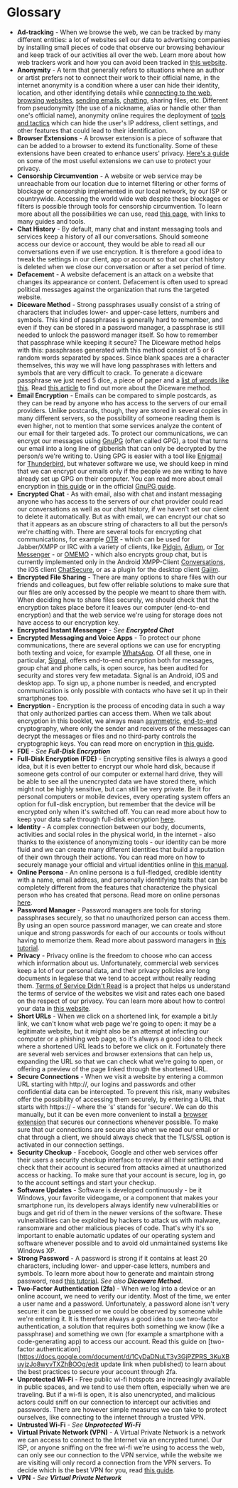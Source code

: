 Glossary
========

- **Ad-tracking** - When we browse the web, we can be tracked by many different
  entities: a lot of websites sell our data to advertising companies by
  installing small pieces of code that observe our browsing behaviour and keep
  track of our activities all over the web. Learn more about how web trackers
  work and how you can avoid been tracked in [this
  website](https://myshadow.org/browser-tracking).
- **Anonymity** - A term that generally refers to situations where an author or
  artist prefers not to connect their work to their official name, in the
  internet anonymity is a condition where a user can hide their identity,
  location, and other identifying details while [connecting to the
  web](https://hygiene.digitalpublicsquare.com/I_want_to_be_anonymous_connecting_to_the_web/),
  [browsing
  websites](https://hygiene.digitalpublicsquare.com/I_want_to_be_anonymous_when_browsing_the_web/),
  [sending
  emails](https://hygiene.digitalpublicsquare.com/I_want_to_send_an_anonymous_email/),
  [chatting](https://hygiene.digitalpublicsquare.com/Id_like_to_have_an_anonymous_conversation/),
  sharing files, etc. Different from pseudonymity (the use of a nickname, alias
  or handle other than one's official name), anonymity online requires the
  deployment of [tools and
  tactics](https://hygiene.digitalpublicsquare.com/Identity_or_Location/) which
  can hide the user's IP address, client settings, and other features that could
  lead to their identification.
- **Browser Extensions** - A browser extension is a piece of software that can
  be added to a browser to extend its functionality. Some of these extensions
  have been created to enhance users' privacy. [Here's a
  guide](https://myshadow.org/prevent-online-tracking) on some of the most
  useful extensions we can use to protect your privacy.
- **Censorship Circumvention** - A website or web service may be unreachable
  from our location due to internet filtering or other forms of blockage or
  censorship implemented in our local network, by our ISP or countrywide.
  Accessing the world wide web despite these blockages or filters is possible
  through tools for censorship circumvention. To learn more about all the
  possibilities we can use, read [this
  page](https://hygiene.digitalpublicsquare.com/I_want_to_learn_about_circumventing_Internet_censorship),
  with links to many guides and tools.
- **Chat History** - By default, many chat and instant messaging tools and
  services keep a history of all our conversations. Should someone access our
  device or account, they would be able to read all our conversations even if we
  use encryption. It is therefore a good idea to tweak the settings in our
  client, app or account so that our chat history is deleted when we close our
  conversation or after a set period of time.
- **Defacement** - A website defacement is an attack on a website that changes
  its appearance or content. Defacement is often used to spread political
  messages against the organization that runs the targeted website.
- **Diceware Method** - Strong passphrases usually consist of a string of
  characters that includes lower- and upper-case letters, numbers and symbols.
  This kind of passphrases is generally hard to remember, and even if they can
  be stored in a password manager, a passphrase is still needed to unlock the
  password manager itself. So how to remember that passphrase while keeping it
  secure? The Diceware method helps with this: passphrases generated with this
  method consist of 5 or 6 random words separated by spaces. Since blank spaces
  are a character themselves, this way we will have long passphrases with
  letters and symbols that are very difficult to crack. To generate a diceware
  passphrase we just need 5 dice, a piece of paper and a [list of words like
  this](http://world.std.com/~reinhold/dicewarewordlist.pdf). Read [this
  article](https://theintercept.com/2015/03/26/passphrases-can-memorize-attackers-cant-guess/)
  to find out more about the Diceware method.
- **Email Encryption** - Emails can be compared to simple postcards, as they can
  be read by anyone who has access to the servers of our email providers.
  Unlike postcards, though, they are stored in several copies in many different
  servers, so the possibility of someone reading them is even higher, not to
  mention that some services analyze the content of our email for their targeted
  ads. To protect our communications, we can encrypt our messages using
  [GnuPG](https://gnupg.org/) (often called GPG), a tool that turns our email
  into a long line of gibberish that can only be decrypted by the person/s we're
  writing to. Using GPG is easier with a tool like
  [Enigmail](https://www.enigmail.net) for
  [Thunderbird](https://www.mozilla.org/en-US/thunderbird/), but whatever
  software we use, we should keep in mind that we can encrypt our emails only if
  the people we are writing to have already set up GPG on their computer. You
  can read more about email encryption in [this
  guide](https://securityinabox.org/en/guide/secure-communication/#encrypting-and-authenticating-individual-messages)
  or in the official [GnuPG guide](https://gnupg.org/gph/en/manual.html).
- **Encrypted Chat** - As with email, also with chat and instant messaging
  anyone who has access to the servers of our chat provider could read our
  conversations as well as our chat history, if we haven't set our client to
  delete it automatically. But as with email, we can encrypt our chat so that it
  appears as an obscure string of characters to all but the person/s we're
  chatting with. There are several tools for encrypting chat communications, for
  example
  [OTR](https://securityinabox.org/en/guide/secure-communication/#securing-your-instant-messaging-software) -
  which can be used for Jabber/XMPP or IRC with a variety of clients, like
  [Pidgin](https://pidgin.im/), [Adium](https://adium.im/),  or [Tor
  Messenger](https://blog.torproject.org/blog/tor-messenger-beta-chat-over-tor-easily) -
  or [OMEMO](https://conversations.im/omemo/) - which  also encrypts group chat,
  but is currently implemented only in the Android XMPP-Client
  [Conversations](https://conversations.im/), the iOS client
  [ChatSecure](https://chatsecure.org/), or as a plugin for the desktop client
  [Gajim](https://gajim.org/).
- **Encrypted File Sharing** - There are many options to share files with
  our friends and colleagues, but few offer reliable solutions to make sure that
  our files are only accessed by the people we meant to share them with.  When
  deciding how to share files securely, we should check that the encryption
  takes place before it leaves our computer (end-to-end encryption) and that the
  web service we're using for storage does not have access to our encryption
  key.
- **Encrypted Instant Messenger** - *See* ***Encrypted Chat***
- **Encrypted Messaging and Voice Apps** - To protect our phone communications,
  there are several options we can use for encrypting both texting and voice,
  for example [WhatsApp](https://www.whatsapp.com/). Of all these, one in
  particular, [Signal](https://signal.org/), offers end-to-end encryption both
  for messages, group chat and phone calls, is open source, has been audited for
  security and stores very few metadata. Signal is an Android, iOS and desktop
  app. To sign up, a phone number is needed, and encrypted communication is only
  possible with contacts who have set it up in their smartphones too.
- **Encryption** - Encryption is the process of encoding data in such a way that
  only authorized parties can access them. When we talk about encryption in this
  booklet, we always mean
  [asymmetric](https://en.wikipedia.org/wiki/Public-key_cryptography),
  [end-to-end](https://en.wikipedia.org/wiki/End-to-end_encryption)
  cryptography, where only the sender and receivers of the messages can decrypt
  the messages or files and no third-party controls the cryptographic keys. You
  can read more on encryption in [this guide](https://ssd.eff.org/en/module/what-encryption).
- **FDE** - *See* ***Full-Disk Encryption***
- **Full-Disk Encryption (FDE)** - Encrypting sensitive files is always a good
  idea, but it is even better to encrypt our whole hard disk, because if someone
  gets control of our computer or external hard drive, they will be able to see
  all the unencrypted data we have stored there, which might not be highly
  sensitive, but can still be very private. Be it for personal computers or
  mobile devices, every operating system offers an option for full-disk
  encryption, but remember that the device will be encrypted only when it's
  switched off. You can read more about how to keep your data safe through
  full-disk encryption
  [here](https://ssd.eff.org/en/playlist/human-rights-defender#keeping-your-data-safe).
- **Identity** - A complex connection between our body, documents, activities
  and social roles in the physical world, in the internet - also thanks to the
  existence of anonymizing tools - our identity can be more fluid and we can
  create many different identities that build a reputation of their own through
  their actions. You can read more on how to securely manage your official and
  virtual identities online in [this
  manual](https://gendersec.tacticaltech.org/wiki/index.php/Step_1).
- **Online Persona** - An online persona is a full-fledged, credible identity
  with a name, email address, and personally identifying traits that can be
  completely different from the features that characterize the physical person
  who has created that persona. Read more on online personas
  [here](https://gendersec.tacticaltech.org/wiki/index.php/Step_1#Creating_a_credible_persona).
- **Password Manager** - Password managers are tools for storing passphrases
  securely, so that no unauthorized person can access them. By using an open
  source password manager, we can create and store unique and strong passwords
  for each of our accounts or tools without having to memorize them. Read more
  about password managers in [this
  tutorial](https://securityinabox.org/en/guide/passwords/#recording-passwords-securely).
- **Privacy** - Privacy online is the freedom to choose who can access which
  information about us. Unfortunately, commercial web services keep a lot of
  our personal data, and their privacy policies are long documents in legalese
  that we tend to accept without really reading them. [Terms of Service Didn't
  Read](https://tosdr.org/) is a project that helps us understand the terms of
  service of the websites we visit and rates each one based on the respect of
  our privacy. You can learn more about how to control your data in [this
  website](https://myshadow.org/increase-your-privacy).
- **Short URLs** - When we click on a shortened link, for example a bit.ly link,
  we can't know what web page we're going to open: it may be a legitimate
  website, but it might also be an attempt at infecting our computer or a
  phishing web page, so it's always a good idea to check where a shortened URL
  leads to before we click on it. Fortunately there are several web services and
  browser extensions that can help us, expanding the URL so that we can check
  what we're going to open, or offering a preview of the page linked through the
  shortened URL.
- **Secure Connections** - When we visit a website by entering a common URL
  starting with http://, our logins and passwords and other confidential data
  can be intercepted. To prevent this risk, many websites offer the possibility
  of accessing them securely, by entering a URL that starts with https:// -
  where the 's' stands for 'secure'. We can do this manually, but it can be even
  more convenient to install a [browser
  extension](https://www.eff.org/https-everywhere) that secures our connections
  whenever possible. To make sure that our connections are secure also when we
  read our email or chat through a client, we should always check that the
  TLS/SSL option is activated in our connection settings.
- **Security Checkup** - Facebook, Google and other web services offer their
  users a security checkup interface to review all their settings and check that
  their account is secured from attacks aimed at unauthorized access or hacking.
  To make sure that your account is secure, log in, go to the account settings
  and start your checkup.
- **Software Updates** - Software is developed continuously - be it Windows,
  your favorite videogame, or a component that makes your smartphone run, its
  developers always identify new vulnerabilities or bugs and get rid of them in
  the newer versions of the software. These vulnerabilities can be exploited by
  hackers to attack us with malware, ransomware and other malicious pieces of
  code. That's why it's so important to enable automatic updates of our
  operating system and software whenever possible and to avoid old unmaintained
  systems like Windows XP.
- **Strong Password** - A password is strong if it contains at least 20
  characters, including lower- and upper-case letters, numbers and symbols.
  To learn more about how to generate and maintain strong password, read [this
  tutorial](https://securityinabox.org/en/guide/passwords/). *See also*
  ***Diceware Method***.
- **Two-Factor Authentication (2fa)** - When we log into a device or an online
  account, we need to verify our identity. Most of the time, we enter a user
  name and a password. Unfortunately, a password alone isn't very secure: it
  can be guessed or we could be observed by someone while we're entering it. It
  is therefore always a good idea to use two-factor  authentication, a solution
  that requires both something we know (like a passphrase) and something we own
  (for example a smartphone with a code-generating app) to access our account.
  Read this guide on [two-factor
  authentication](https://docs.google.com/document/d/1CyDaDNuLT3y3GjPZPRS_3KuXBuyjzJo8wyvTXZhBOOg/edit
  update link when published) to learn about the best practices to secure your
  account through 2fa.
- **Unprotected Wi-Fi** - Free public wi-fi hotspots are increasingly available
  in public spaces, and we tend to use them often, especially when we are
  traveling. But if a wi-fi is open, it is also unencrypted, and malicious
  actors could sniff on our connection to intercept our activities and
  passwords.  There are however simple measures we can take to protect
  ourselves, like connecting to the internet through a trusted VPN.
- **Untrusted Wi-Fi** - *See* ***Unprotected Wi-Fi***
- **Virtual Private Network (VPN)** - A Virtual Private Network is a network we
  can access to connect to the Internet via an encrypted tunnel. Our ISP, or
  anyone sniffing on the free wi-fi we're using to access the web, can only see
  our connection to the VPN service, while the website we are visiting will
  only record a connection from the VPN servers. To decide which is the best VPN
  for you, read [this
  guide](https://ssd.eff.org/en/module/choosing-vpn-thats-right-you). 
- **VPN** - *See* ***Virtual Private Network***
